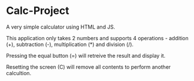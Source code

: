 # Calc-Project
A very simple calculator using HTML  and JS.


This application only takes 2 numbers and supports 4 operations - addition (+), subtraction (-), multiplication (*) and division (/).

Pressing the equal button (=) will retreive the result and display it.

Resetting the screen (C) will remove all contents to perform another calcultion.